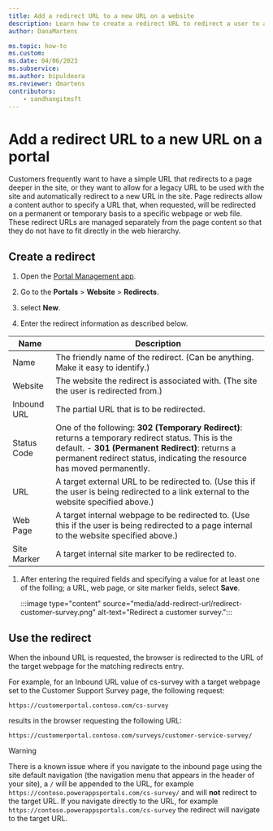 ```yaml
---
title: Add a redirect URL to a new URL on a website
description: Learn how to create a redirect URL to redirect a user to another webpage in a site.
author: DanaMartens

ms.topic: how-to
ms.custom: 
ms.date: 04/06/2023
ms.subservice: 
ms.author: bipuldeora
ms.reviewer: dmartens
contributors:
    - sandhangitmsft
---
```


# Add a redirect URL to a new URL on a portal

Customers frequently want to have a simple URL that redirects to a page deeper in the site, or they want to allow for a legacy URL to be used with the site and automatically redirect to a new URL in the site. Page redirects allow a content author to specify a URL that, when requested, will be redirected on a permanent or temporary basis to a specific webpage or web file. These redirect URLs are managed separately from the page content so that they do not have to fit directly in the web hierarchy.

## Create a redirect

1. Open the [Portal Management app](portal-management-app.md).

1. Go to the **Portals** > **Website** > **Redirects**.

1. select **New**.

1. Enter the redirect information as described below.

| Name        | Description                                                                                                                                  |
|-------------|----------------------------------------------------------------------------------------------------------------------------------------------|
| Name        | The friendly name of the redirect. (Can be anything. Make it easy to identify.)                                                              |
| Website     | The website the redirect is associated with. (The site the user is redirected from.)                                                         |
| Inbound URL | The partial URL that is to be redirected. |
| Status Code | One of the following:  **302 (Temporary Redirect)**: returns a temporary redirect status. This is the default.                                               -   **301 (Permanent Redirect)**: returns a permanent redirect status, indicating the resource has moved permanently.                          |
| URL         | A target external URL to be redirected to. (Use this if the user is being redirected to a link external to the website specified above.)                            |
| Web Page    | A target internal webpage to be redirected to. (Use this if the user is being redirected to a page internal to the website specified above.) |
| Site Marker | A target internal site marker to be redirected to.                                                                                           |

1. After entering the required fields and specifying a value for at least one of the folling; a URL, web page, or site marker fields, select **Save**.

    :::image type="content" source="media/add-redirect-url/redirect-customer-survey.png" alt-text="Redirect a customer survey.":::

## Use the redirect

When the inbound URL is requested, the browser is redirected to the URL of the target webpage for the matching redirects entry.

For example, for an Inbound URL value of cs-survey with a target webpage set to the Customer Support Survey page, the following request:

`https://customerportal.contoso.com/cs-survey`

results in the browser requesting the following URL:

`https://customerportal.contoso.com/surveys/customer-service-survey/`

> [!WARNING]
> There is a known issue where if you navigate to the inbound page using the site default navigation (the navigation menu that appears in the header of your site), a `/` will be appended to the URL, for example `https://contoso.powerappsportals.com/cs-survey/` and will **not** redirect to the target URL. If you navigate directly to the URL, for example `https://contoso.powerappsportals.com/cs-survey` the redirect will navigate to the target URL.


